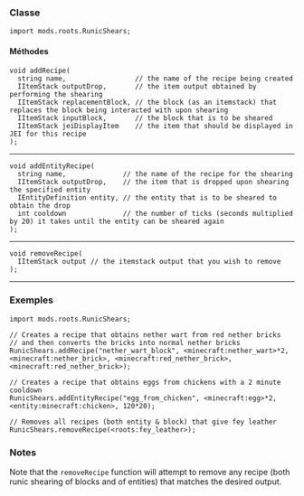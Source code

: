 ### Classe

```zenscript
import mods.roots.RunicShears;
```

#### Méthodes

```zenscript
void addRecipe(
  string name,                 // the name of the recipe being created
  IItemStack outputDrop,       // the item output obtained by performing the shearing
  IItemStack replacementBlock, // the block (as an itemstack) that replaces the block being interacted with upon shearing
  IItemStack inputBlock,       // the block that is to be sheared
  IItemStack jeiDisplayItem    // the item that should be displayed in JEI for this recipe
);
```

* * *

```zenscript
void addEntityRecipe(
  string name,              // the name of the recipe for the shearing
  IItemStack outputDrop,    // the item that is dropped upon shearing the specified entity
  IEntityDefinition entity, // the entity that is to be sheared to obtain the drop
  int cooldown              // the number of ticks (seconds multiplied by 20) it takes until the entity can be sheared again
);
```

* * *

```zenscript
void removeRecipe(
  IItemStack output // the itemstack output that you wish to remove
);
```

* * *

### Exemples

```zenscript
import mods.roots.RunicShears;

// Creates a recipe that obtains nether wart from red nether bricks
// and then converts the bricks into normal nether bricks
RunicShears.addRecipe("nether_wart_block", <minecraft:nether_wart>*2, <minecraft:nether_brick>, <minecraft:red_nether_brick>, <minecraft:red_nether_brick>);

// Creates a recipe that obtains eggs from chickens with a 2 minute cooldown
RunicShears.addEntityRecipe("egg_from_chicken", <minecraft:egg>*2, <entity:minecraft:chicken>, 120*20);

// Removes all recipes (both entity & block) that give fey leather
RunicShears.removeRecipe(<roots:fey_leather>);
```

### Notes

Note that the `removeRecipe` function will attempt to remove any recipe (both runic shearing of blocks and of entities) that matches the desired output.